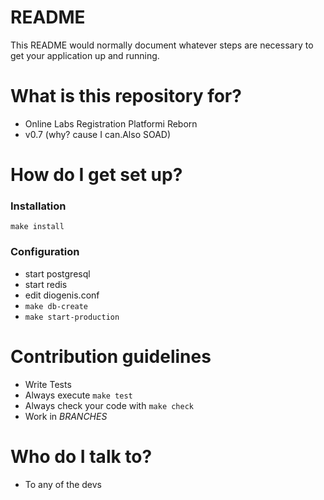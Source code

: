# README #

This README would normally document whatever steps are necessary to get your application up and running.

# What is this repository for? #

* Online Labs Registration Platformi Reborn
* v0.7 (why? cause I can.Also SOAD)

# How do I get set up? #

### Installation ###
`make install`

### Configuration ###
* start postgresql
* start redis
* edit diogenis.conf
* `make db-create`
* `make start-production`

# Contribution guidelines ###

* Write Tests
* Always execute `make test`
* Always check your code with `make check`
* Work in *BRANCHES*


# Who do I talk to? #

* To any of the devs

